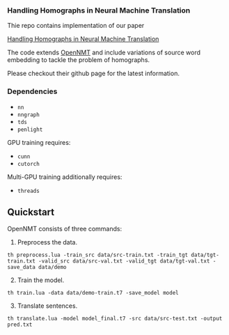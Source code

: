 ### Handling Homographs in Neural Machine Translation 
Thie repo contains implementation of our paper 

[Handling Homographs in Neural Machine Translation](https://arxiv.org/abs/1708.06510)

The code extends [OpenNMT](https://github.com/OpenNMT/OpenNMT) and include variations of source word embedding to tackle the problem of homographs.

Please checkout their github page for the latest information.

### Dependencies

* `nn`
* `nngraph`
* `tds`
* `penlight`

GPU training requires:

* `cunn`
* `cutorch`

Multi-GPU training additionally requires:

* `threads`

## Quickstart

OpenNMT consists of three commands:

1) Preprocess the data.

```th preprocess.lua -train_src data/src-train.txt -train_tgt data/tgt-train.txt -valid_src data/src-val.txt -valid_tgt data/tgt-val.txt -save_data data/demo```

2) Train the model.

```th train.lua -data data/demo-train.t7 -save_model model```

3) Translate sentences.

```th translate.lua -model model_final.t7 -src data/src-test.txt -output pred.txt```

